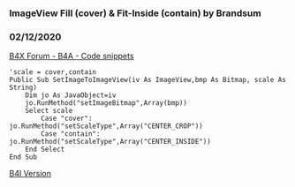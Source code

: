 ### ImageView Fill (cover) & Fit-Inside (contain) by Brandsum
### 02/12/2020
[B4X Forum - B4A - Code snippets](https://www.b4x.com/android/forum/threads/113909/)

```B4X
'scale = cover,contain  
Public Sub SetImageToImageView(iv As ImageView,bmp As Bitmap, scale As String)  
    Dim jo As JavaObject=iv  
    jo.RunMethod("setImageBitmap",Array(bmp))  
    Select scale  
        Case "cover": jo.RunMethod("setScaleType",Array("CENTER_CROP"))  
        Case "contain": jo.RunMethod("setScaleType",Array("CENTER_INSIDE"))  
    End Select  
End Sub
```

  
  
[B4I Version](https://www.b4x.com/android/forum/threads/imageview-fill-cover-fit-inside-contain.113910/)